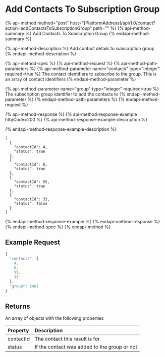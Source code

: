 # Add Contacts To Subscription Group

{% api-method method="post" host="\[PlatformAddress\]/api/1.0/contact?action=addContactsToSubscriptionGroup" path="" %}
{% api-method-summary %}
Add Contacts To Subscription Group
{% endapi-method-summary %}

{% api-method-description %}
Add contact details to subscription group
{% endapi-method-description %}

{% api-method-spec %}
{% api-method-request %}
{% api-method-path-parameters %}
{% api-method-parameter name="contacts" type="integer" required=true %}
The contact identifiers to subscribe to the group. This is an array of contact identifiers
{% endapi-method-parameter %}

{% api-method-parameter name="group" type="integer" required=true %}
The subscription group identifier to add the contacts to
{% endapi-method-parameter %}
{% endapi-method-path-parameters %}
{% endapi-method-request %}

{% api-method-response %}
{% api-method-response-example httpCode=200 %}
{% api-method-response-example-description %}

{% endapi-method-response-example-description %}

```text
[
  {
    "contactId": 4,
    "status": true
  },
  {
    "contactId": 6,
    "status": true
  },
  {
    "contactId": 55,
    "status": true
  },
  {
    "contactId": 33,
    "status": false
  }
]
```
{% endapi-method-response-example %}
{% endapi-method-response %}
{% endapi-method-spec %}
{% endapi-method %}

## Example Request

```javascript
{
  "contacts": [
    4,
    6,
    55,
    33
  ],
  "group": 2481
}
```

## Returns

An array of objects with the following properties

| Property | Description |
| :--- | :--- |
| contactId | The contact this result is for |
| status | If the contact was added to the group or not |

